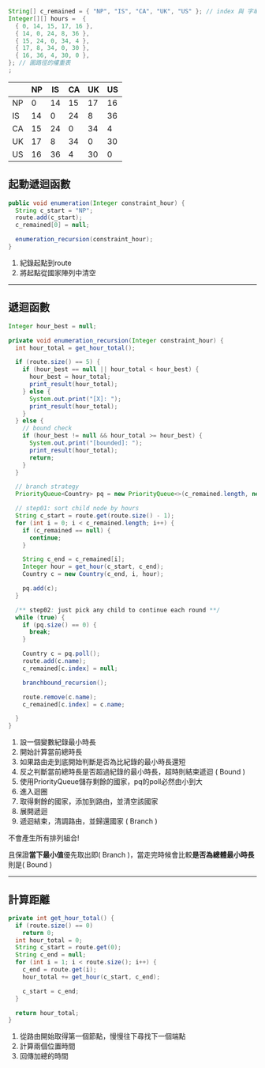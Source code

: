 ```java
String[] c_remained = { "NP", "IS", "CA", "UK", "US" }; // index 與 字串 映射表
Integer[][] hours =  {
  { 0, 14, 15, 17, 16 },
  { 14, 0, 24, 8, 36 },
  { 15, 24, 0, 34, 4 },
  { 17, 8, 34, 0, 30 },
  { 16, 36, 4, 30, 0 }, 
}; // 圖路徑的權重表
;

```

|     | NP  | IS  | CA  | UK  | US  |
| --- | --- | --- | --- | --- | --- |
| NP  | 0   | 14  | 15  | 17  | 16  |
| IS  | 14  | 0   | 24  | 8   | 36  |
| CA  | 15  | 24  | 0   | 34  | 4   |
| UK  | 17  | 8   | 34  | 0   | 30  |
| US  | 16  | 36  | 4   | 30  | 0   |


## 起動遞迴函數
```java
public void enumeration(Integer constraint_hour) {
  String c_start = "NP";
  route.add(c_start);
  c_remained[0] = null;

  enumeration_recursion(constraint_hour);
}
```

1. 紀錄起點到route
2. 將起點從國家陣列中清空

---

## 遞迴函數
```java
Integer hour_best = null;

private void enumeration_recursion(Integer constraint_hour) {
  int hour_total = get_hour_total();

  if (route.size() == 5) {
    if (hour_best == null || hour_total < hour_best) {
      hour_best = hour_total;
      print_result(hour_total);
    } else {
      System.out.print("[X]: ");
      print_result(hour_total);
    }
  } else {
    // bound check
    if (hour_best != null && hour_total >= hour_best) {
      System.out.print("[bounded]: ");
      print_result(hour_total);
      return;
    }
  }

  // branch strategy
  PriorityQueue<Country> pq = new PriorityQueue<>(c_remained.length, new myComp());

  // step01: sort child node by hours
  String c_start = route.get(route.size() - 1);
  for (int i = 0; i < c_remained.length; i++) {
    if (c_remained == null) {
      continue;
    }

    String c_end = c_remained[i];
    Integer hour = get_hour(c_start, c_end);
    Country c = new Country(c_end, i, hour);

    pq.add(c);
  }

  /** step02: just pick any child to continue each round **/
  while (true) {
    if (pq.size() == 0) {
      break;
    }

    Country c = pq.poll();
    route.add(c.name);
    c_remained[c.index] = null;

    branchbound_recursion();

    route.remove(c.name);
    c_remained[c.index] = c.name;

  }
}
```

1. 設一個變數紀錄最小時長
2. 開始計算當前總時長
3. 如果路由走到底開始判斷是否為比紀錄的最小時長還短
4. 反之判斷當前總時長是否超過紀錄的最小時長，超時則結束遞迴
   ( Bound ) 
5. 使用PriorityQueue儲存剩餘的國家，pq的poll必然由小到大
6. 進入迴圈
7. 取得剩餘的國家，添加到路由，並清空該國家
8. 展開遞迴
9. 遞迴結束，清調路由，並歸還國家
   ( Branch )  

不會產生所有排列組合!

且保證**當下最小值**優先取出即( Branch )，當走完時候會比較**是否為總體最小時長**則是( Bound )



---

## 計算距離
```java
private int get_hour_total() {
  if (route.size() == 0)
    return 0;
  int hour_total = 0;
  String c_start = route.get(0);
  String c_end = null;
  for (int i = 1; i < route.size(); i++) {
    c_end = route.get(i);
    hour_total += get_hour(c_start, c_end);

    c_start = c_end;
  }

  return hour_total;
}
```

1. 從路由開始取得第一個節點，慢慢往下尋找下一個端點
2. 計算兩個位置時間
3. 回傳加總的時間